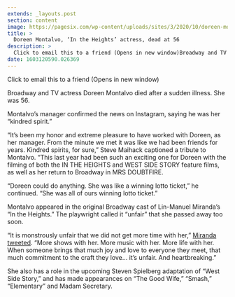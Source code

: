 ```yaml
--- 
extends: _layouts.post 
section: content 
image: https://pagesix.com/wp-content/uploads/sites/3/2020/10/doreen-montalvo.jpg?quality=90&strip=all&w=1200 
title: > 
  Doreen Montalvo, ‘In the Heights’ actress, dead at 56 
description: > 
  Click to email this to a friend (Opens in new window)Broadway and TV actress Doreen Montalvo died after a sudden illness.Montalvo’s manager confirmed the news on Instagram, saying he was her “kindred spirit.”“It’s been my honor and extreme pleasure to have worked with Doreen, as her manager.She was like a winning lotto ticket,” he continued.“She was all of ours winning lotto ticket.”Montalvo appeared in the original Broadway cast of Lin-Manuel Miranda’s “In the Heights.” The playwright called it “unfair” that she passed away too soon.When someone brings that much joy and love to everyone they meet, that much commitment to the craft they love… it’s unfair. 
date: 1603120590.026369 
--- 
```

<div><p>Click to email this to a friend (Opens in new window)</p><p>Broadway and TV actress Doreen Montalvo died after a sudden illness. She was 56.</p>
<p>Montalvo&#8217;s manager confirmed the news on Instagram, saying he was her &#8220;kindred spirit.&#8221;</p>
<p>&#8220;It&#8217;s been my honor and extreme pleasure to have worked with Doreen, as her manager. From the minute we met it was like we had been friends for years. Kindred spirits, for sure,&#8221; Steve Maihack captioned a tribute to Montalvo. &#8220;This last year had been such an exciting one for Doreen with the filming of both the IN THE HEIGHTS and WEST SIDE STORY feature films, as well as her return to Broadway in MRS DOUBTFIRE.</p>
<p>&#8220;Doreen could do anything. She was like a winning lotto ticket,&#8221; he continued. &#8220;She was all of ours winning lotto ticket.&#8221;</p>
<p>Montalvo appeared in the original Broadway cast of Lin-Manuel Miranda&#8217;s &#8220;In the Heights.&#8221; The playwright called it &#8220;unfair&#8221; that she passed away too soon.</p>
<p>&#8220;It is monstrously unfair that we did not get more time with her,&#8221; <a href="https://twitter.com/Lin_Manuel/status/1317649805833744384" rel="noopener noreferrer" target="_blank">Miranda tweeted</a>. &#8220;More shows with her. More music with her. More life with her. When someone brings that much joy and love to everyone they meet, that much commitment to the craft they love&#8230; it&#8217;s unfair. And heartbreaking.&#8221;</p>
<p>She also has a role in the upcoming Steven Spielberg adaptation of &#8220;West Side Story,&#8221; and has made appearances on &#8220;The Good Wife,&#8221; &#8220;Smash,&#8221; &#8220;Elementary&#8221; and Madam Secretary.</p>
			</div>